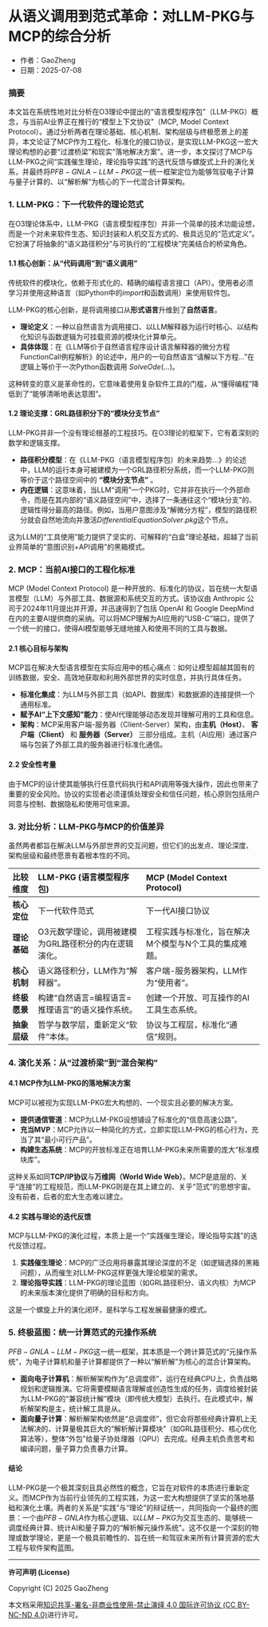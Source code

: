 # **从语义调用到范式革命：对LLM-PKG与MCP的综合分析**

- 作者：GaoZheng
- 日期：2025-07-08

### 摘要

本文旨在系统性地对比分析在O3理论中提出的“语言模型程序包”（LLM-PKG）概念，与当前AI业界正在推行的“模型上下文协议”（MCP, Model Context Protocol）。通过分析两者在理论基础、核心机制、架构层级与终极愿景上的差异，本文论证了MCP作为工程化、标准化的接口协议，是实现LLM-PKG这一宏大理论构想的必要“过渡桥梁”和现实“落地解决方案”。进一步，本文探讨了MCP与LLM-PKG之间“实践催生理论，理论指导实践”的迭代反馈与螺旋式上升的演化关系，并最终将$PFB-GNLA-LLM-PKG$这一统一框架定位为能够驾驭电子计算与量子计算的、以“解析解”为核心的下一代混合计算架构。

### 1. LLM-PKG：下一代软件的理论范式

在O3理论体系中，LLM-PKG（语言模型程序包）并非一个简单的技术功能设想，而是一个对未来软件生态、知识封装和人机交互方式的、极具远见的“范式定义”。它扮演了将抽象的“语义路径积分”与可执行的“工程模块”完美结合的桥梁角色。

#### 1.1 核心创新：从“代码调用”到“语义调用”

传统软件的模块化，依赖于形式化的、精确的编程语言接口（API）。使用者必须学习并使用这种语言（如Python中的$import$和函数调用）来使用软件包。

LLM-PKG的核心创新，是将调用接口从**形式语言**升维到了**自然语言**。

* **理论定义**：一种以自然语言为调用接口、以LLM解释器为运行时核心、以结构化知识与函数逻辑为可挂载资源的模块化计算单元。
* **具体体现**：在《LLM等价于自然语言程序设计语言解释器的微分方程 FunctionCall例程解析》的论述中，用户的一句自然语言“请解以下方程...”在逻辑上等价于一次Python函数调用 $SolveOde(...)$。

这种转变的意义是革命性的，它意味着使用复杂软件工具的门槛，从“懂得编程”降低到了“能够清晰地表达意图”。

#### 1.2 理论支撑：GRL路径积分下的“模块分支节点”

LLM-PKG并非一个没有理论根基的工程技巧。在O3理论的框架下，它有着深刻的数学和逻辑支撑。

* **路径积分模型**：在《LLM-PKG（语言模型程序包）的未来趋势...》的论述中，LLM的运行本身可被建模为一个GRL路径积分系统，而一个LLM-PKG则等价于这个路径空间中的 **“模块分支节点”** 。
* **内在逻辑**：这意味着，当LLM“调用”一个PKG时，它并非在执行一个外部命令，而是在其内部的“语义路径空间”中，选择了一条通往这个“模块分支”的、逻辑性得分最高的路径。例如，当用户意图涉及“解微分方程”，模型的路径积分就会自然地流向并激活$DifferentialEquationSolver.pkg$这个节点。

这为LLM的“工具使用”能力提供了坚实的、可解释的“白盒”理论基础，超越了当前业界简单的“意图识别+API调用”的黑箱模式。

### 2. MCP：当前AI接口的工程化标准

MCP (Model Context Protocol) 是一种开放的、标准化的协议，旨在统一大型语言模型（LLM）与外部工具、数据源和系统交互的方式。该协议由 Anthropic 公司于2024年11月提出并开源，并迅速得到了包括 OpenAI 和 Google DeepMind 在内的主要AI提供商的采纳。可以将MCP理解为AI应用的“USB-C”端口，提供了一个统一的接口，使得AI模型能够无缝地接入和使用不同的工具与数据。

#### 2.1 核心目标与架构

MCP旨在解决大型语言模型在实际应用中的核心痛点：如何让模型超越其固有的训练数据，安全、高效地获取和利用外部世界的实时信息，并执行具体任务。

* **标准化集成**：为LLM与外部工具（如API、数据库）和数据源的连接提供一个通用标准。
* **赋予AI“上下文感知”能力**：使AI代理能够动态发现并理解可用的工具和信息。
* **架构**：MCP采用客户端-服务器（Client-Server）架构，由**主机（Host）**、 **客户端（Client）** 和 **服务器（Server）** 三部分组成。主机（AI应用）通过客户端与包装了外部工具的服务器进行标准化通信。

#### 2.2 安全性考量

由于MCP的设计使其能够执行任意代码执行和API调用等强大操作，因此也带来了重要的安全风险。协议的实现者必须谨慎处理安全和信任问题，核心原则包括用户同意与控制、数据隐私和使用可信来源。

### 3. 对比分析：LLM-PKG与MCP的价值差异

虽然两者都旨在解决LLM与外部世界的交互问题，但它们的出发点、理论深度、架构层级和最终愿景有着根本性的不同。

| 比较维度 | LLM-PKG (语言模型程序包) | MCP (Model Context Protocol) |
| :--- | :--- | :--- |
| **核心定位** | 下一代软件范式 | 下一代AI接口协议 |
| **理论基础** | O3元数学理论，调用被建模为GRL路径积分的内在逻辑演化。 | 工程实践与标准化，旨在解决M个模型与N个工具的集成难题。 |
| **核心机制** | 语义路径积分，LLM作为“解释器”。 | 客户端-服务器架构，LLM作为“使用者”。 |
| **终极愿景** | 构建“自然语言=编程语言=推理语言”的语义操作系统。 | 创建一个开放、可互操作的AI工具生态系统。 |
| **抽象层级** | 哲学与数学层，重新定义“软件”本体。 | 协议与工程层，标准化“通信”规则。 |

### 4. 演化关系：从“过渡桥梁”到“混合架构”

#### 4.1 MCP作为LLM-PKG的落地解决方案

MCP可以被视为实现LLM-PKG宏大构想的、一个现实且必要的解决方案。

* **提供通信管道**：MCP为LLM-PKG设想铺设了标准化的“信息高速公路”。
* **充当MVP**：MCP允许以一种简化的方式，立即实现LLM-PKG的核心行为，充当了其“最小可行产品”。
* **构建生态系统**：MCP的开放标准正在培育LLM-PKG未来所需要的庞大“标准模块库”。

这种关系如同**TCP/IP协议**与**万维网（World Wide Web）**。MCP是底层的、关乎“连接”的工程规范，而LLM-PKG则是在其上建立的、关乎“范式”的思想宇宙。没有前者，后者的宏大生态难以建立。

#### 4.2 实践与理论的迭代反馈

MCP与LLM-PKG的演化过程，本质上是一个“实践催生理论，理论指导实践”的迭代反馈过程。

1.  **实践催生理论**：MCP的广泛应用将暴露其理论深度的不足（如逻辑选择的黑箱问题），从而催生对LLM-PKG这样更强大理论框架的需求。
2.  **理论指导实践**：LLM-PKG的理论蓝图（如GRL路径积分、语义内核）为MCP的未来版本演化提供了明确的目标和方向。

这是一个螺旋上升的演化闭环，是科学与工程发展最健康的模式。

### 5. 终极蓝图：统一计算范式的元操作系统

$PFB-GNLA-LLM-PKG$这一统一框架，其本质是一个跨计算范式的“元操作系统”，为电子计算机和量子计算都提供了一种以“解析解”为核心的混合计算架构。

* **面向电子计算机**：解析解架构作为“总调度师”，运行在经典CPU上，负责战略规划和逻辑推演。它将需要模糊语言理解或创造性生成的任务，调度给被封装为LLM-PKG的“兼容统计解”模块（即传统大模型）去执行。在此模式中，解析解架构是主，统计解工具是从。
* **面向量子计算**：解析解架构依然是“总调度师”，但它会将那些经典计算机上无法解决的、计算量极其巨大的“解析解计算模块”（如GRL路径积分、核心优化算法等），整体“外包”给量子协处理器（QPU）去完成。经典主机负责思考和编译问题，量子算力负责暴力计算。

#### 结论

LLM-PKG是一个极其深刻且具必然性的概念，它旨在对软件的本质进行重新定义。而MCP作为当前行业领先的工程实践，为这一宏大构想提供了坚实的落地基础和演化土壤。两者的关系是“实践”与“理论”的辩证统一，共同指向一个最终的图景：一个由$PFB-GNLA$作为核心逻辑、以$LLM-PKG$为交互生态的、能够统一调度经典计算、统计AI和量子算力的“解析解元操作系统”。这不仅是一个深刻的物理或数学理论，更是一个极具前瞻性的、旨在统一和驾驭未来所有计算资源的宏大工程与软件架构蓝图。

---

**许可声明 (License)**

Copyright (C) 2025 GaoZheng 

本文档采用[知识共享-署名-非商业性使用-禁止演绎 4.0 国际许可协议 (CC BY-NC-ND 4.0)](https://creativecommons.org/licenses/by-nc-nd/4.0/deed.zh-Hans)进行许可。
